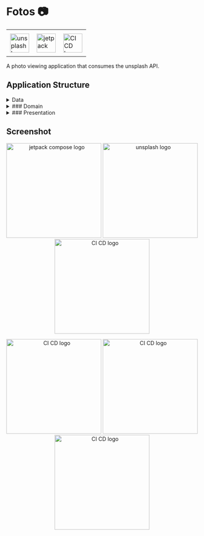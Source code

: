 # Fotos :camera:
<p align="center">
<table align="center">
         <tr>
         <td style="padding:10px"><img src="https://user-images.githubusercontent.com/59829833/180713345-0b2f5d7e-47b5-433f-ad4d-c63ea547e1c0.png" alt="unsplash logo" width="50"></td>
            <td style="padding:10px"><img src="https://user-images.githubusercontent.com/59829833/180710578-d510b3f2-fcc9-4144-9a86-880457b4d43b.png" alt="jetpack compose logo" width="50"></td>
            <td style="padding:10px"><img src="https://user-images.githubusercontent.com/59829833/180711145-b2810b35-3f0e-409c-9d89-76bb73b119db.png" alt="CI CD logo" width="50"></td> 
         </tr>
</table>
</p>

A photo viewing application that consumes the unsplash API.

## Application Structure
<details>
    <summary>Data</summary>

    ### Data
</details>

<details>
<summary>### Domain</summary>
</details>

<details>
<summary>### Presentation</summary>
</details>

## Screenshot
<p align="center">
         <tr>
            <img src="https://user-images.githubusercontent.com/59829833/183663790-9c56d6b0-8254-43d0-9a94-fc2bf9a3db56.jpg" alt="jetpack compose logo" width="250">
            <img src="https://user-images.githubusercontent.com/59829833/183663602-8a50f70e-1a0b-4146-9677-63d0af415b2c.jpg" alt="unsplash logo" width="250">
            <img src="https://user-images.githubusercontent.com/59829833/183664003-3dc34e44-1e92-41ee-9076-0c664c0bf2ce.jpg" alt="CI CD logo" width="250">  
         </tr>
</p>

<p align="center">
         <tr>
          <img src="https://user-images.githubusercontent.com/59829833/183667022-3149321e-828f-4b87-a249-7729c7cc6b38.jpg" alt="CI CD logo" width="250">
          <img src="https://user-images.githubusercontent.com/59829833/183674325-d1655275-8c68-4ff1-aedc-a2d0f173d58e.jpg" alt="CI CD logo" width="250">
          <img src="https://user-images.githubusercontent.com/59829833/183674545-a0d17a94-5c46-4b64-b8bb-dfc27a2fa489.jpg" alt="CI CD logo" width="250">
         </tr>
</p>
